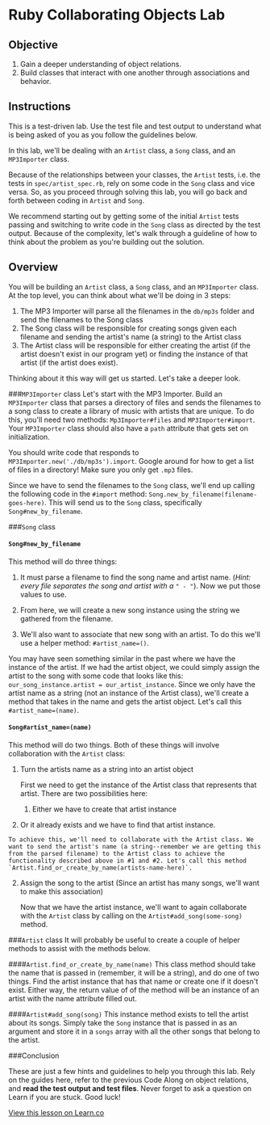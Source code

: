 # Ruby Collaborating Objects Lab

## Objective

1. Gain a deeper understanding of object relations.
2. Build classes that interact with one another through associations and behavior. 

## Instructions

This is a test-driven lab. Use the test file and test output to understand what is being asked of you as you follow the guidelines below. 

In this lab, we'll be dealing with an `Artist` class, a `Song` class, and an `MP3Importer` class. 

Because of the relationships between your classes, the `Artist` tests, i.e. the tests in `spec/artist_spec.rb`, rely on some code in the `Song` class and vice versa. So, as you proceed through solving this lab, you will go back and forth between coding in `Artist` and `Song`.

We recommend starting out by getting some of the initial `Artist` tests passing and switching to write code in the `Song` class as directed by the test output. Because of the complexity, let's walk through a guideline of how to think about the problem as you're building out the solution.

## Overview

You will be building an `Artist` class, a `Song` class, and an `MP3Importer` class. At the top level, you can think about what we'll be doing in 3 steps:

1. The MP3 Importer will parse all the filenames in the `db/mp3s` folder and send the filenames to the Song class
2. The Song class will be responsible for creating songs given each filename and sending the artist's name (a string) to the Artist class
3. The Artist class will be responsible for either creating the artist (if the artist doesn't exist in our program yet) or finding the instance of that artist (if the artist does exist).

Thinking about it this way will get us started. Let's take a deeper look.

###`MP3Importer` class
Let's start with the MP3 Importer. Build an `MP3Importer` class that parses a directory of files and sends the filenames to a song class to create a library of music with artists that are unique. To do this, you'll need two methods: `Mp3Importer#files` and `MP3Importer#import`. Your `MP3Importer` class should also have a `path` attribute that gets set on initialization. 

You should write code that responds to `MP3Importer.new('./db/mp3s').import`. Google around for how to get a list of files in a directory! Make sure you only get `.mp3` files.

Since we have to send the filenames to the `Song` class, we'll end up calling the following code in the `#import` method: `Song.new_by_filename(filename-goes-here)`. This will send us to the `Song` class, specifically `Song#new_by_filename`.

###`Song` class
#### `Song#new_by_filename`
This method will do three things:

1. It must parse a filename to find the song name and artist name. (*Hint: every file separates the song and artist with a `" - "`*). Now we put those values to use.

2. From here, we will create a new song instance using the string we gathered from the filename.

3. We'll also want to associate that new song with an artist. To do this we'll use a helper method: `#artist_name=()`. 

You may have seen something similar in the past where we have the instance of the artist. If we had the artist object, we could simply assign the artist to the song with some code that looks like this: `our_song_instance.artist = our_artist_instance`. Since we only have the artist name as a string (not an instance of the Artist class), we'll create a method that takes in the name and gets the artist object. Let's call this `#artist_name=(name)`.

#### `Song#artist_name=(name)`
This method will do two things. Both of these things will involve collaboration with the `Artist` class:

1. Turn the artists name as a string into an artist object

	First we need to get the instance of the Artist class that represents that artist. There are two possibilities here: 
	
	1. Either we have to create that artist instance
  2. Or it already exists and we have to find that artist instance.
	
	To achieve this, we'll need to collaborate with the Artist class. We want to send the artist's name (a string--remember we are getting this from the parsed filename) to the Artist class to achieve the functionality described above in #1 and #2. Let's call this method `Artist.find_or_create_by_name(artists-name-here)`.

2. Assign the song to the artist (Since an artist has many songs, we'll want to make this association)

	 Now that we have the artist instance, we'll want to again collaborate with the `Artist` class by calling on the `Artist#add_song(some-song)` method.

###`Artist` class 
It will probably be useful to create a couple of helper methods to assist with the methods below.

####`Artist.find_or_create_by_name(name)`
This class method should take the name that is passed in (remember, it will be a string), and do one of two things. Find the artist instance that has that name or create one if it doesn't exist. Either way, the return value of of the method will be an instance of an artist with the name attribute filled out.

####`Artist#add_song(song)`
This instance method exists to tell the artist about its songs. Simply take the `Song` instance that is passed in as an argument and store it in a `songs` array with all the other songs that belong to the artist.


###Conclusion

These are just a few hints and guidelines to help you through this lab. Rely on the guides here, refer to the previous Code Along on object relations, and **read the test output and test files**. Never forget to ask a question on Learn if you are stuck. Good luck!

<a href='https://learn.co/lessons/ruby-collaborating-objects-lab' data-visibility='hidden'>View this lesson on Learn.co</a>
